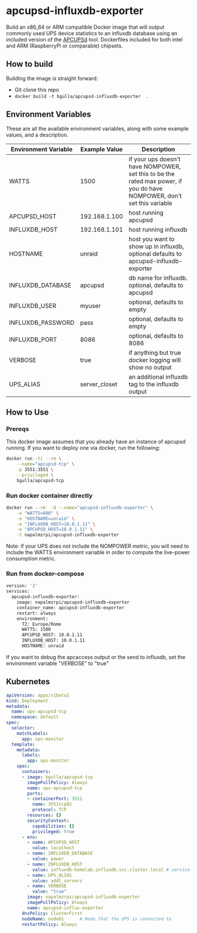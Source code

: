 # apcupsd-influxdb-exporter

Build an x86_64 or ARM compatible Docker image that will output commonly used UPS device statistics to an influxdb database using an included version of the 
[APCUPSd](http://www.apcupsd.org/) 
tool. Dockerfiles included for both intel and ARM (RaspberryPi or comparable) chipsets.

## How to build
Building the image is straight forward:
* Git clone this repo
* `docker build -t bgulla/apcupsd-influxdb-exporter  .`

## Environment Variables
These are all the available environment variables, along with some example values, and a description.

| Environment Variable | Example Value | Description |
| -------------------- | ------------- | ----------- |
| WATTS |  1500 | if your ups doesn't have NOMPOWER, set this to be the rated max power, if you do have  NOMPOWER, don't set this variable |
| APCUPSD_HOST |  192.168.1.100 | host running apcupsd |
| INFLUXDB_HOST |  192.168.1.101 | host running influxdb |
| HOSTNAME |  unraid | host you want to show up in influxdb, optional defaults to apcupsd-influxdb-exporter |
| INFLUXDB_DATABASE |  apcupsd | db name for influxdb. optional, defaults to apcupsd |
| INFLUXDB_USER | myuser | optional, defaults to empty |
| INFLUXDB_PASSWORD | pass | optional, defaults to empty |
| INFLUXDB_PORT |  8086 | optional, defaults to 8086 |
| VERBOSE | true | if anything but true docker logging will show no output
| UPS_ALIAS | server_closet | an additional influxdb tag to the influxdb output |

## How to Use

### Prereqs
This docker image assumes that you already have an instance of apcupsd running. If you want to deploy one via docker, run the following:
```bash
docker run -ti --rm \
    --name="apcupsd-tcp" \
    -p 3551:3551 \
    --privileged \
    bgulla/apcupsd-tcp
```


### Run docker container directly
```bash
docker run --rm  -d --name="apcupsd-influxdb-exporter" \
    -e "WATTS=600" \
    -e "HOSTNAME=unraid" \
    -e "INFLUXDB_HOST=10.0.1.11" \
    -e "APCUPSD_HOST=10.0.1.11" \
    -t napalmzrpi/apcupsd-influxdb-exporter
```
Note: if your UPS does not include the NOMPOWER metric, you will need to include the WATTS environment variable in order to compute the live-power consumption 
metric.

### Run from docker-compose
```bash
version: '3'
services:
  apcupsd-influxdb-exporter:
    image: napalmzrpi/apcupsd-influxdb-exporter
    container_name: apcupsd-influxdb-exporter
    restart: always
    environment:
      TZ: Europe/Rome
      WATTS: 1500
      APCUPSD_HOST: 10.0.1.11
      INFLUXDB_HOST: 10.0.1.11
      HOSTNAME: unraid
```

If you want to debug the apcaccess output or the send to influxdb, set the environment variable "VERBOSE" to "true"

## Kubernetes 

```yml
apiVersion: apps/v1beta2
kind: Deployment
metadata:
  name: ups-apcupsd-tcp
  namespace: default
spec:
  selector:
    matchLabels:
      app: ups-monitor
  template:
    metadata:
      labels:
        app: ups-monitor
    spec:
      containers:
      - image: bgulla/apcupsd-tcp
        imagePullPolicy: Always
        name: ups-apcupsd-tcp
        ports:
        - containerPort: 3551
          name: 3551tcp02
          protocol: TCP
        resources: {}
        securityContext:
          capabilities: {}
          privileged: true
      - env:
        - name: APCUPSD_HOST
          value: localhost
        - name: INFLUXDB_DATABASE
          value: power
        - name: INFLUXDB_HOST
          value: influxdb-homelab.influxdb.svc.cluster.local # service that routes to influxdb (port 8086 default)
        - name: UPS_ALIAS
          value: addl_servers
        - name: VERBOSE
          value: "true"
        image: napalmzrpi/apcupsd-influxdb-exporter
        imagePullPolicy: Always
        name: apcupsd-influx-exporter
      dnsPolicy: ClusterFirst
      nodeName: node01		# Node that the UPS is connected to
      restartPolicy: Always
```
